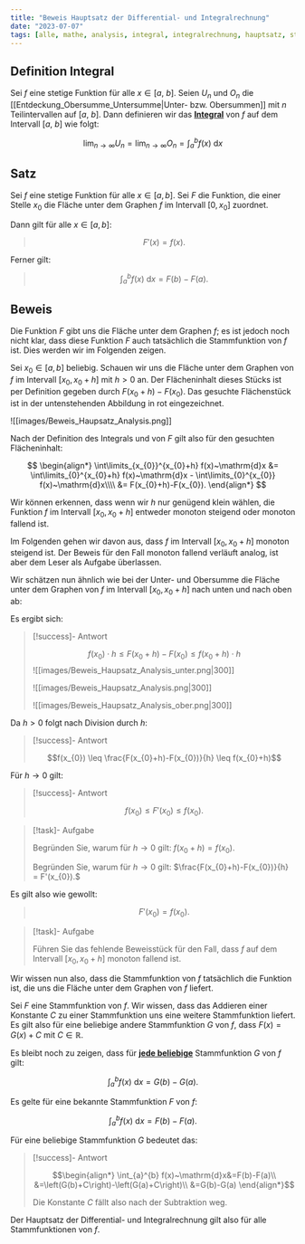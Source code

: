 ```yaml
---
title: "Beweis Hauptsatz der Differential- und Integralrechnung"
date: "2023-07-07"
tags: [alle, mathe, analysis, integral, integralrechnung, hauptsatz, stammfunktion, ableitung , differentialrechnung, flächeninhalt, beweis]
---
```


## Definition Integral

Sei $f$ eine stetige Funktion für alle $x\in[a,~b]$.
Seien $U_{n}$ und $O_{n}$ die [[Entdeckung_Obersumme_Untersumme|Unter- bzw. Obersummen]] mit $n$ Teilintervallen auf $[a,~b]$. 
Dann definieren wir das <u>**Integral**</u> von $f$ auf dem Intervall $[a,~b]$ wie folgt:

$$\lim_{n\to\infty} U_{n} = \lim_{n\to\infty} O_{n} = \int_{a}^{b} f(x)~\mathrm{d}x$$

## Satz

Sei $f$ eine stetige Funktion für alle $x\in[a,b]$.
Sei $F$ die Funktion, die einer Stelle $x_{0}$ die Fläche unter dem Graphen $f$ im Intervall $[0,x_{0}]$ zuordnet.

Dann gilt für alle $x\in[a,b]$:
>$$F'(x)=f(x).$$  

Ferner gilt:

>$$\int_{a}^{b} f(x)~\mathrm{d}x=F(b)-F(a).$$

## Beweis

Die Funktion $F$ gibt uns die Fläche unter dem Graphen $f$; es ist jedoch noch nicht klar, dass diese Funktion $F$ auch tatsächlich die Stammfunktion von $f$ ist. Dies werden wir im Folgenden zeigen.

Sei $x_{0}\in[a,b]$ beliebig. Schauen wir uns die Fläche unter dem Graphen von $f$ im Intervall $[x_{0},x_{0}+h]$ mit $h>0$ an. Der Flächeninhalt dieses Stücks ist per Definition gegeben durch $F(x_{0}+h)-F(x_{0})$. Das gesuchte Flächenstück ist in der untenstehenden Abbildung in rot eingezeichnet.

![[images/Beweis_Haupsatz_Analysis.png]]

Nach der Definition des Integrals und von $F$ gilt also für den gesuchten Flächeninhalt:

$$
\begin{align*}
\int\limits_{x_{0}}^{x_{0}+h} f(x)~\mathrm{d}x &= \int\limits_{0}^{x_{0}+h} f(x)~\mathrm{d}x - \int\limits_{0}^{x_{0}} f(x)~\mathrm{d}x\\\\
&= F(x_{0}+h)-F(x_{0}).
\end{align*}
$$

Wir können erkennen, dass wenn wir $h$ nur genügend klein wählen, die Funktion $f$ im Intervall $[x_{0},x_{0}+h]$ entweder monoton steigend oder monoton fallend ist.

Im Folgenden gehen wir davon aus, dass $f$ im Intervall $[x_{0},x_{0}+h]$ monoton steigend ist. Der Beweis für den Fall monoton fallend verläuft analog, ist aber dem Leser als Aufgabe überlassen.

Wir schätzen nun ähnlich wie bei der Unter- und Obersumme die Fläche unter dem Graphen von $f$ im Intervall $[x_{0},x_{0}+h]$ nach unten und nach oben ab:


Es ergibt sich:

>[!success]- Antwort
>
>$$f(x_{0}) \cdot h \leq F(x_{0}+h)-F(x_{0}) \leq f(x_{0}+h) \cdot h$$
>![[images/Beweis_Haupsatz_Analysis_unter.png|300]] 
>
>![[images/Beweis_Haupsatz_Analysis.png|300]] 
>
>![[images/Beweis_Haupsatz_Analysis_ober.png|300]]

Da $h>0$ folgt nach Division durch $h$:

>[!success]- Antwort
>
>$$f(x_{0}) \leq \frac{F(x_{0}+h)-F(x_{0})}{h} \leq f(x_{0}+h)$$

Für $h \to 0$ gilt:

>[!success]- Antwort
>
>$$f(x_{0}) \leq F'(x_{0}) \leq f(x_{0}).$$

>[!task]- Aufgabe
>
>Begründen Sie, warum für $h\to 0$ gilt: $f(x_{0}+h)=f(x_{0}).$
>
>Begründen Sie, warum für $h\to 0$ gilt: $\frac{F(x_{0}+h)-F(x_{0})}{h} = F'(x_{0}).$

Es gilt also wie gewollt:

>$$F'(x_{0})=f(x_{0}).$$

>[!task]- Aufgabe
>
>Führen Sie das fehlende Beweisstück für den Fall, dass $f$ auf dem Intervall $[x_{0},x_{0}+h]$ monoton fallend ist.

Wir wissen nun also, dass die Stammfunktion von $f$ tatsächlich die Funktion ist, die uns die Fläche unter dem Graphen von $f$ liefert.

Sei $F$ eine Stammfunktion von $f$.  Wir wissen, dass das Addieren einer Konstante $C$ zu einer Stammfunktion uns eine weitere Stammfunktion liefert. Es gilt also für eine beliebige andere Stammfunktion $G$ von $f$, dass $F(x)=G(x)+C$ mit $C\in \mathbb{R}$. 

Es bleibt noch zu zeigen, dass für <u>**jede beliebige**</u> Stammfunktion $G$ von $f$ gilt:

$$\int_{a}^{b} f(x)~\mathrm{d}x=G(b)-G(a).$$

Es gelte für eine bekannte Stammfunktion $F$ von $f$:

$$\int_{a}^{b} f(x)~\mathrm{d}x=F(b)-F(a).$$

Für eine beliebige Stammfunktion $G$ bedeutet das:

>[!success]- Antwort
>
>$$\begin{align*}
>\int_{a}^{b} f(x)~\mathrm{d}x&=F(b)-F(a)\\
>&=\left(G(b)+C\right)-\left(G(a)+C\right)\\
>&=G(b)-G(a)
>\end{align*}$$
>
>Die Konstante $C$ fällt also nach der Subtraktion weg.

Der Hauptsatz der Differential- und Integralrechnung gilt also für alle Stammfunktionen von $f$.

